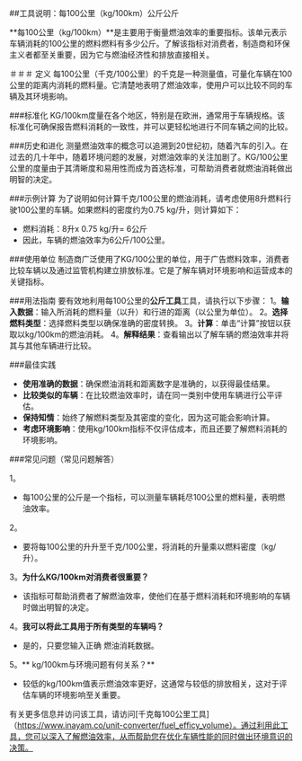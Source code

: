 ##工具说明：每100公里（kg/100km）公斤公斤

**每100公里（kg/100km）**是主要用于衡量燃油效率的重要指标。该单元表示车辆消耗的100公里的燃料燃料有多少公斤。了解该指标对消费者，制造商和环保主义者都至关重要，因为它与燃油经济性和排放直接相关。

＃＃＃ 定义
每100公里（千克/100公里）的千克是一种测量值，可量化车辆在100公里的距离内消耗的燃料量。它清楚地表明了燃油效率，使用户可以比较不同的车辆及其环境影响。

###标准化
KG/100km度量在各个地区，特别是在欧洲，通常用于车辆规格。该标准化可确保报告燃料消耗的一致性，并可以更轻松地进行不同车辆之间的比较。

###历史和进化
测量燃油效率的概念可以追溯到20世纪初，随着汽车的引入。在过去的几十年中，随着环境问题的发展，对燃油效率的关注加剧了。KG/100公里公里的度量由于其清晰度和易用性而成为首选标准，可帮助消费者就燃油消耗做出明智的决定。

###示例计算
为了说明如何计算千克/100公里的燃油消耗，请考虑使用8升燃料行驶100公里的车辆。如果燃料的密度约为0.75 kg/升，则计算如下：

- 燃料消耗：8升x 0.75 kg/升= 6公斤
- 因此，车辆的燃油效率为6公斤/100公里。

###使用单位
制造商广泛使用了KG/100公里的单位，用于广告燃料效率，消费者比较车辆以及通过监管机构建立排放标准。它是了解车辆对环境影响和运营成本的关键指标。

###用法指南
要有效地利用每100公里的**公斤工具**工具，请执行以下步骤：
1。**输入数据**：输入所消耗的燃料量（以升）和行进的距离（以公里为单位）。
2。**选择燃料类型**：选择燃料类型以确保准确的密度转换。
3。**计算**：单击“计算”按钮以获取以kg/100km的燃油消耗。
4。**解释结果**：查看输出以了解车辆的燃油效率并将其与其他车辆进行比较。

###最佳实践
-  **使用准确的数据**：确保燃油消耗和距离数字是准确的，以获得最佳结果。
-  **比较类似的车辆**：在比较燃油效率时，请在同一类别中使用车辆进行公平评估。
-  **保持知情**：始终了解燃料类型及其密度的变化，因为这可能会影响计算。
-  **考虑环境影响**：使用kg/100km指标不仅评估成本，而且还要了解燃料消耗的环境影响。

###常见问题（常见问题解答）

1。
- 每100公里的公斤是一个指标，可以测量车辆耗尽100公里的燃料量，表明燃油效率。

2。
- 要将每100公里的升升至千克/100公里，将消耗的升量乘以燃料密度（kg/升）。

3。**为什么KG/100km对消费者很重要？**
- 该指标可帮助消费者了解燃油效率，使他们在基于燃料消耗和环境影响的车辆时做出明智的决定。

4。**我可以将此工具用于所有类型的车辆吗？**
- 是的，只要您输入正确 燃油消耗数据。

5。** kg/100km与环境问题有何关系？**
- 较低的kg/100km值表示燃油效率更好，这通常与较低的排放相关，这对于评估车辆的环境影响至关重要。

有关更多信息并访问该工具，请访问[千克每100公里工具]（https://www.inayam.co/unit-converter/fuel_efficy_volume）。通过利用此工具，您可以深入了解燃油效率，从而帮助您在优化车辆性能的同时做出环境意识的决策。